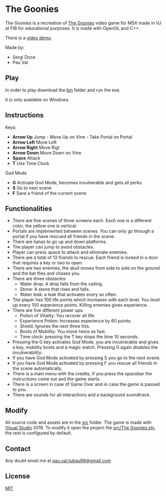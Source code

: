 # The Goonies

The Goonies is a recreation of [The Goonies](https://www.youtube.com/watch?v=yhFCiZIcjgE) video game for MSX made in VJ at FIB for educational purposes. It is made with OpenGL and C++.

There is a [video demo](demo.mp4).

Made by:
 + Sergi Doce
 + Pau Val

## Play

In order to play download the [bin](bin) folder and run the exe.

It is only available on Windows.

## Instructions
Keys:
 + **Arrow Up** Jump - Move Up on Vine - Take Portal on Portal
 + **Arrow Left** Move Left
 + **Arrow Right** Move Rigt
 + **Arrow Down** Move Down on Vine
 + **Space** Attack
 + **T** Use Time Clock

God Mode
 + **G** Activate God Mode, becomes invulnerable and gets all perks
 + **S** Go to next scene
 + **F** Save a friend of the current scene

## Functionalities

 - There are five scenes of three screens each. Each one is a different color, the yellow one is vertical.
 - Portals are implemented between scenes. You can only go through a portal if you have rescued all friends in the scene.
 - There are lianas to go up and down platforms.
 - The player can jump to avoid obstacles.
 - Player can press space to attack and eliminate enemies.
 - There are a total of 13 friends to rescue. Each friend is locked in a door that requires a key or two to open.
 - There are two enemies, the skull moves from side to side on the ground and the bat flies and chases you.
 - There are three obstacles:
     * Water drop: A drop falls from the ceiling.
     * Stone: A stone that rises and falls.
     * Water leak: a leak that activates every so often.
 - The player has 100 life points which increases with each level. You level up every 100 experience points. Killing enemies gives experience.
 - There are five different power ups:
     * Potion of Vitality: You recover all life.
     * Experience Potion: Increases experience by 60 points.
     * Shield: Ignores the next three hits.
     * Boots of Mobility: You move twice as fast.
     * Time clock: pressing the T key stops the time 10 seconds.
 - Pressing the G key activates God Mode, you are invulnerable and gives a key, mobility boots and a magic watch. Pressing G again disables the invulnerability.
 - If you have God Mode activated by pressing S you go to the next scene.
 - If you have God Mode activated by pressing F you rescue all friends in the scene automatically.
 - There is a main menu with the credits, if you press the spacebar the instructions come out and the game starts.
 - There is a screen in case of Game Over and in case the game is passed to you.
 - There are sounds for all interactions and a background soundtrack.

## Modify

All source code and assets are in the [src](src) folder. The game is made with [Visual Studio](https://visualstudio.microsoft.com/es/vs/) 2019. To modify it open the project file [src/The Goonies.sln](src/The%20Goonies.sln), the rest is configured by default.

## Contact

Any doubt email me at pau.val.tubau99@gmail.com

## License

[MIT](https://choosealicense.com/licenses/mit/)
